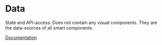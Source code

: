 # Data

State and API-access. Does not contain any visual components. They are the data-sources of all smart components.

[Documentation](https://documentation.dbildungscloud.dev/docs/nuxt-client/ProjectStructure#types-of-building-blocks)